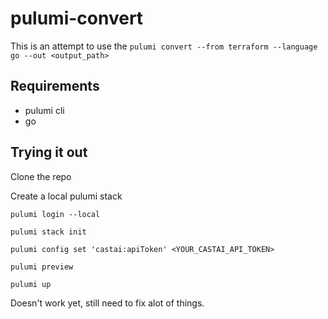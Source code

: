 # pulumi-convert
This is an attempt to use the `pulumi convert --from terraform --language go --out <output_path>`
## Requirements

- pulumi cli
- go

## Trying it out

Clone the repo

Create a local pulumi stack
```
pulumi login --local

pulumi stack init

pulumi config set 'castai:apiToken' <YOUR_CASTAI_API_TOKEN>

pulumi preview

pulumi up
```
Doesn't work yet, still need to fix alot of things.

